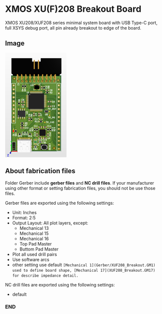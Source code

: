# XMOS XU(F)208 Breakout Board

XMOS XU208/XUF208 series minimal system board with USB Type-C port, full XSYS debug port, all pin already breakout to edge of the board.

## Image

<img src="image/top_view.png" height="340" width="200">

## About fabrication files

Folder Gerber include **gerber files** and **NC drill files**. If your manufacturer using other format or setting fabrication files, you should not be use those files.


Gerber files are exported using the following settings:
* Unit: Inches
* Format: 2:5
* Output Layout: All plot layers, except:
    * Mechanical 13
    * Mechanical 15
    * Mechanical 16
    * Top Pad Master
    * Buttom Pad Master
* Plot all used drill pairs
* Use software arcs
* other setting use default
`[Mechanical 1](Gerber/XUF208_Breakout.GM1) used to define board shape, [Mechanical 17](XUF208_Breakout.GM17) for describe impedance detail.`


NC drill files are exported using the following settings:
* default

### END